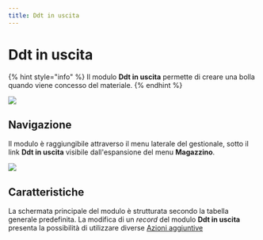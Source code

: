 ```yaml
---
title: Ddt in uscita
---
```


# Ddt in uscita

{% hint style="info" %}
Il modulo **Ddt in uscita** permette di creare una bolla quando viene concesso del materiale.
{% endhint %}

![](https://firebasestorage.googleapis.com/v0/b/gitbook-x-prod.appspot.com/o/spaces%2F-LZJeLg23eVDvrCv74U7-887967055%2Fuploads%2FPR8kBVxLgSmrfSjVdM2k%2Ffile.png?alt=media)

## Navigazione

Il modulo è raggiungibile attraverso il menu laterale del gestionale, sotto il link **Ddt in uscita** visibile dall'espansione del menu **Magazzino**.

![](https://firebasestorage.googleapis.com/v0/b/gitbook-x-prod.appspot.com/o/spaces%2F-LZJeLg23eVDvrCv74U7-887967055%2Fuploads%2FJ2WdjL5l0uTd8PXIjhTb%2Ffile.png?alt=media)

## Caratteristiche

La schermata principale del modulo è strutturata secondo la tabella generale predefinita. La modifica di un _record_ del modulo **Ddt in uscita** presenta la possibilità di utilizzare diverse [Azioni aggiuntive](plugin.md)
